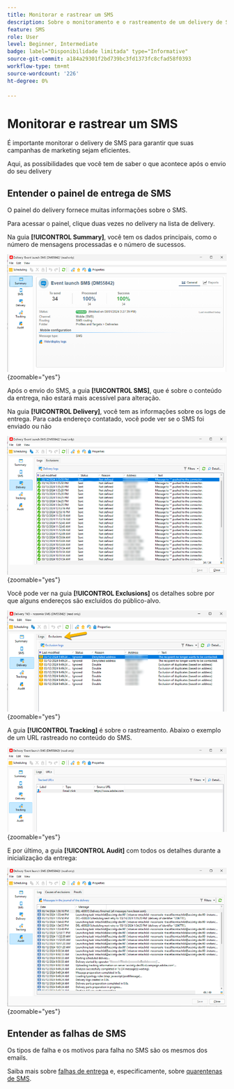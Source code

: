 ```yaml
---
title: Monitorar e rastrear um SMS
description: Sobre o monitoramento e o rastreamento de um delivery de SMS
feature: SMS
role: User
level: Beginner, Intermediate
badge: label="Disponibilidade limitada" type="Informative"
source-git-commit: a184a29301f2bd739bc3fd1373fc8cfad58f0393
workflow-type: tm+mt
source-wordcount: '226'
ht-degree: 0%

---
```



# Monitorar e rastrear um SMS

É importante monitorar o delivery de SMS para garantir que suas campanhas de marketing sejam eficientes.

Aqui, as possibilidades que você tem de saber o que acontece após o envio do seu delivery

## Entender o painel de entrega de SMS

O painel do delivery fornece muitas informações sobre o SMS.

Para acessar o painel, clique duas vezes no delivery na lista de delivery.

Na guia **[!UICONTROL Summary]**, você tem os dados principais, como o número de mensagens processadas e o número de sucessos.

![](assets/sms_summary.png){zoomable="yes"}

Após o envio do SMS, a guia **[!UICONTROL SMS]**, que é sobre o conteúdo da entrega, não estará mais acessível para alteração.

Na guia **[!UICONTROL Delivery]**, você tem as informações sobre os logs de entrega. Para cada endereço contatado, você pode ver se o SMS foi enviado ou não

![](assets/sms_deliverylogs.png){zoomable="yes"}

Você pode ver na guia **[!UICONTROL Exclusions]** os detalhes sobre por que alguns endereços são excluídos do público-alvo.

![](assets/sms_exclusions.png){zoomable="yes"}

A guia **[!UICONTROL Tracking]** é sobre o rastreamento. Abaixo o exemplo de um URL rastreado no conteúdo do SMS.

![](assets/sms_trackinglogs.png){zoomable="yes"}

E por último, a guia **[!UICONTROL Audit]** com todos os detalhes durante a inicialização da entrega:

![](assets/sms_audit.png){zoomable="yes"}

## Entender as falhas de SMS

Os tipos de falha e os motivos para falha no SMS são os mesmos dos emails.

Saiba mais sobre [falhas de entrega](../delivery-failures.md) e, especificamente, sobre [quarentenas de SMS](../delivery-failures.md#sms-quarantines).

